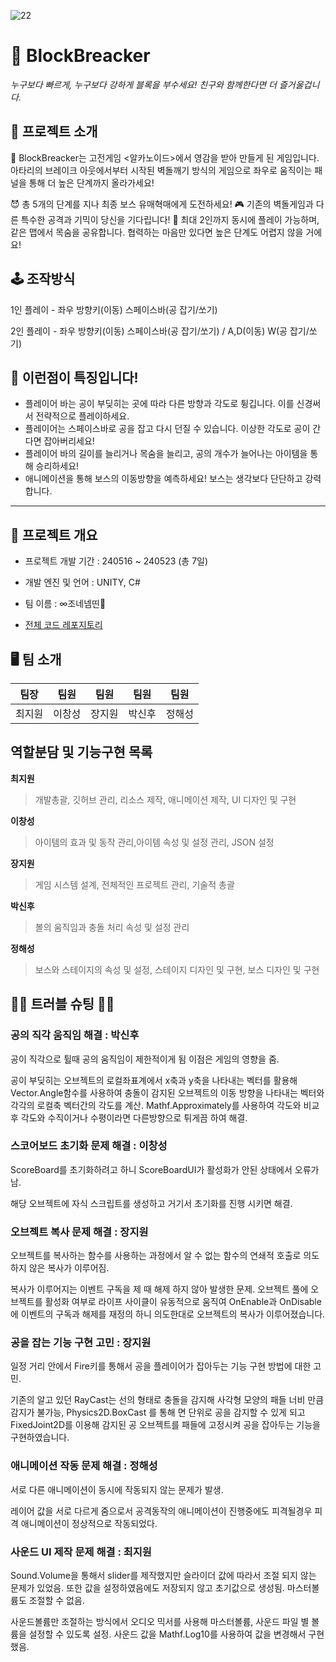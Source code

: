 ![22](https://github.com/SpartaA8/BlockBreacker/assets/167046585/102b7132-148d-4ba3-8c07-96059f1eb015)

# 🥏 BlockBreacker
*누구보다 빠르게, 누구보다 강하게 블록을 부수세요! 친구와 함께한다면 더 즐거울겁니다.*

 
## 🤗 프로젝트 소개
🥏 BlockBreacker는 고전게임 <알카노이드>에서 영감을 받아 만들게 된 게임입니다. 아타리의 브레이크 아웃에서부터 시작된 벽돌깨기 방식의 게임으로 좌우로 움직이는 패널을 통해 더 높은 단계까지 올라가세요!

 
😈 총 5개의 단계를 지나 최종 보스 유매혁매에게 도전하세요! 🎮 기존의 벽돌게임과 다른 특수한 공격과 기믹이 당신을 기다립니다! 👭 최대 2인까지 동시에 플레이 가능하며, 같은 맵에서 목숨을 공유합니다. 협력하는 마음만 있다면 높은 단계도 어렵지 않을 거에요!

 
## 🕹 조작방식
1인 플레이 - 좌우 방향키(이동) 스페이스바(공 잡기/쏘기)  

2인 플레이 - 좌우 방향키(이동) 스페이스바(공 잡기/쏘기) / A,D(이동) W(공 잡기/쏘기)

## 🎇 이런점이 특징입니다!
- 플레이어 바는 공이 부딪히는 곳에 따라 다른 방향과 각도로 튕깁니다. 이를 신경써서 전략적으로 플레이하세요.
- 플레이어는 스페이스바로 공을 잡고 다시 던질 수 있습니다. 이상한 각도로 공이 간다면 잡아버리세요!
- 플레이어 바의 길이를 늘리거나 목숨을 늘리고, 공의 개수가 늘어나는 아이템을 통해 승리하세요!
- 애니메이션을 통해 보스의 이동방향을 예측하세요! 보스는 생각보다 단단하고 강력합니다.

***

## 🎫 프로젝트 개요
- 프로젝트 개발 기간 : 240516 ~ 240523 (총 7일)
- 개발 엔진 및 언어 : UNITY, C#
- 팀 이름 : ∞조네넴띤🍜

- [전체 코드 레포지토리](https://github.com/SpartaA8/block-crash-sparta-a8)

## 🖥 팀 소개
|팀장|팀원|팀원|팀원|팀원|
|:---:|:---:|:---:|:---:|:---:|
|최지원|이창성|장지원|박신후|정해성|

## 역할분담 및 기능구현 목록
**최지원**
> 개발총괄, 깃허브 관리, 리소스 제작, 애니메이션 제작, UI 디자인 및 구현


**이창성**
> 아이템의 효과 및 동작 관리,아이템 속성 및 설정 관리, JSON 설정


**장지원**
> 게임 시스템 설계, 전체적인 프로젝트 관리, 기술적 총괄


**박신후**
> 볼의 움직임과 충돌 처리 속성 및 설정 관리


**정해성**
> 보스와 스테이지의 속성 및 설정, 스테이지 디자인 및 구현, 보스 디자인 및 구현

## 🧨🧨 트러블 슈팅 🧨🧨

### 공의 직각 움직임 해결 : 박신후
공이 직각으로 튈때 공의 움직임이 제한적이게 됨 이점은 게임의 영향을 줌.

공이 부딪히는 오브젝트의 로컬좌표계에서 x축과 y축을 나타내는 벡터를 활용해 Vector.Angle함수를 사용하여 충돌이 감지된 오브젝트의 이동 방향을 나타내는 벡터와 각각의 로컬축 벡터간의 각도를 계산.
Mathf.Approximately를 사용하여 각도와 비교 후 각도와 수직이거나 수평이라면 다른방향으로 튀게끔 하여 해결.

### 스코어보드 초기화 문제 해결 : 이창성
ScoreBoard를 초기화하려고 하니 ScoreBoardUI가 활성화가 안된 상태에서 오류가 남.

해당 오브젝트에 자식 스크립트를 생성하고 거기서 초기화를 진행 시키면 해결.

### 오브젝트 복사 문제 해결 : 장지원
오브젝트를 복사하는 함수를 사용하는 과정에서 알 수 없는 함수의 연쇄적 호출로 의도하지 않은 복사가 이루어짐.

복사가 이루어지는 이벤트 구독을 제 때 해제 하지 않아 발생한 문제.
오브젝트 풀에 오브젝트를 활성화 여부로 라이프 사이클이 유동적으로
움직여 OnEnable과 OnDisable에 이벤트의 구독과 해제를 재정의
하니 의도한대로 오브젝트의 복사가 이루어졌습니다.

### 공을 잡는 기능 구현 고민 : 장지원
일정 거리 안에서 Fire키를 통해서 공을 플레이어가 잡아두는 기능 구현 방법에 대한 고민.

기존의 알고 있던 RayCast는 선의 형태로 충돌을 감지해 사각형 모양의 패들 너비 만큼 감지가 불가능,
Physics2D.BoxCast 를 통해 면 단위로 공을 감지할 수 있게 되고 FixedJoint2D를 이용해 감지된
공 오브젝트를 패들에 고정시켜 공을 잡아두는 기능을 구현하였습니다.

### 애니메이션 작동 문제 해결 : 정해성
서로 다른 애니메이션이 동시에 작동되지 않는 문제가 발생.

레이어 값을 서로 다르게 줌으로서 공격동작의 애니메이션이 진행중에도
피격될경우 피격 애니메이션이 정상적으로 작동되었다.

### 사운드 UI 제작 문제 해결 : 최지원
Sound.Volume을 통해서 slider를 제작했지만 슬라이더 값에 따라서 조절 되지 않는 문제가 있었음.
또한 값을 설정하였음에도 저장되지 않고 초기값으로 생성됨. 마스터볼륨도 조절할 수 없음.

사운드볼륨만 조절하는 방식에서 오디오 믹서를 사용해 마스터볼륨, 사운드 파일 별 볼륨을 설정할 수 있도록 설정. 사운드 값을 Mathf.Log10를 사용하여 값을 변경해서 구현했음.

